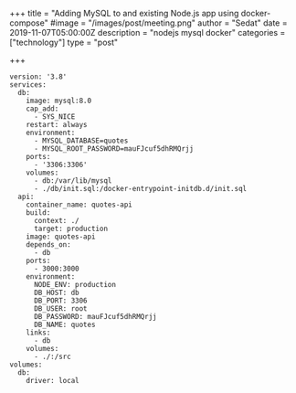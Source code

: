 +++
title = "Adding MySQL to and existing Node.js app using docker-compose"
#image = "/images/post/meeting.png"
author = "Sedat"
date = 2019-11-07T05:00:00Z
description = "nodejs mysql docker"
categories = ["technology"]
type = "post"

+++
```
version: '3.8'
services:
  db:
    image: mysql:8.0
    cap_add:
      - SYS_NICE
    restart: always
    environment:
      - MYSQL_DATABASE=quotes
      - MYSQL_ROOT_PASSWORD=mauFJcuf5dhRMQrjj
    ports:
      - '3306:3306'
    volumes:
      - db:/var/lib/mysql
      - ./db/init.sql:/docker-entrypoint-initdb.d/init.sql
  api:
    container_name: quotes-api
    build:
      context: ./
      target: production
    image: quotes-api
    depends_on:
      - db
    ports:
      - 3000:3000
    environment:
      NODE_ENV: production
      DB_HOST: db
      DB_PORT: 3306
      DB_USER: root
      DB_PASSWORD: mauFJcuf5dhRMQrjj
      DB_NAME: quotes
    links:
      - db
    volumes:
      - ./:/src
volumes:
  db:
    driver: local
```












